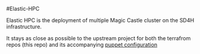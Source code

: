 #Elastic-HPC

Elastic HPC is the deployment of multiple Magic Castle cluster on the SD4H infrastructure.

It stays as close as possible to the upstream project for both the terrafrom repos (this repo) and its accompanying  [puppet configuration](https://github.com/c3g/puppet-magic_castle)
